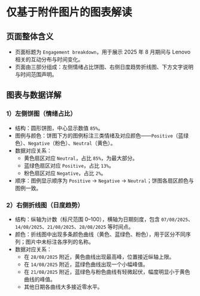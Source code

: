 # 仅基于附件图片的图表解读

## 页面整体含义
- 页面标题为 `Engagement breakdown`，用于展示 2025 年 8 月期间与 Lenovo 相关的互动分布与时间变化。
- 页面由三部分组成：左侧情绪占比饼图、右侧日度趋势折线图、下方文字说明与时间范围声明。

## 图表与数据详解

### 1）左侧饼图（情绪占比）
- 结构：圆形饼图，中心显示数值 `85%`。
- 图例与颜色：饼图下方的图例标注三类情绪及对应颜色——`Positive`（蓝绿色）、`Negative`（粉色）、`Neutral`（黄色）。
- 数据对应关系：
  - 黄色扇区对应 `Neutral`，占比 `85%`，为最大部分。
  - 蓝绿色扇区对应 `Positive`，占比 `13%`。
  - 粉色扇区对应 `Negative`，占比 `2%`。
- 顺序：图例显示顺序为 `Positive` → `Negative` → `Neutral`；饼图各扇区颜色与图例一致。

### 2）右侧折线图（日度趋势）
- 结构：纵轴为计数（标尺范围 0–100），横轴为日期刻度，包含 `07/08/2025`、`14/08/2025`、`21/08/2025`、`28/08/2025` 等时间点。
- 颜色：折线图中出现多条颜色曲线（黄色、蓝绿色、粉色），用于区分不同序列；图片中未标注各序列的名称。
- 数据对应关系：
  - 在 `28/08/2025` 附近，黄色曲线出现最高峰，位置接近纵轴上限。
  - 在 `14/08/2025` 附近，蓝绿色曲线出现一个小幅峰值。
  - 在 `21/08/2025` 附近，蓝绿色与粉色曲线有轻微起伏，幅度明显小于黄色曲线的峰值。
  - 其他日期各曲线大多接近零水平。

